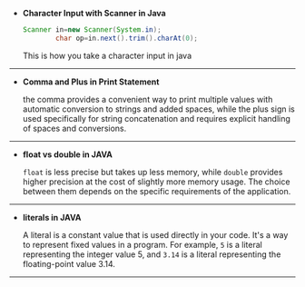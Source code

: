 - **Character Input with Scanner in Java**

    ```java
    Scanner in=new Scanner(System.in);
            char op=in.next().trim().charAt(0);
    ```

  This is how you take a character input in java

---

- **Comma and Plus in Print Statement**

  the comma provides a convenient way to print multiple values with automatic conversion to strings and added spaces,
  while the plus sign is used specifically for string concatenation and requires explicit handling of spaces and
  conversions.

---

- **float vs double in JAVA**

  `float` is less precise but takes up less memory, while `double` provides higher precision at the cost of
  slightly more memory usage. The choice between them depends on the specific requirements of the application.

---

- **literals in JAVA**

  A literal is a constant value that is used directly in your code. It's a way to represent fixed values in a
  program. For example, `5` is a literal representing the integer value 5, and `3.14` is a literal representing the
  floating-point value 3.14.

---
